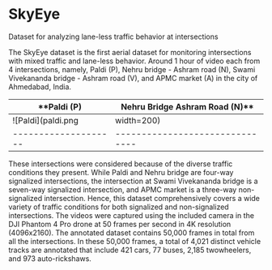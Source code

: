 # SkyEye
Dataset for analyzing lane-less traffic behavior at intersections

The SkyEye dataset is the first aerial dataset for monitoring intersections with mixed traffic and lane-less behavior. Around 1 hour of video each from 4 intersections, namely, Paldi (P), Nehru bridge - Ashram road (N), Swami Vivekananda bridge - Ashram road (V), and APMC market (A) in the city of Ahmedabad, India.

**Paldi (P)         | Nehru Bridge Ashram Road (N)** 
--------------------|-------------------------------
![Paldi](paldi.png | width=200) |![Nehru](nehru.png | width=200)
--------------------|-------------------------------



These intersections were considered because of the diverse
traffic conditions they present. While Paldi and Nehru bridge
are four-way signalized intersections, the intersection at Swami
Vivekananda bridge is a seven-way signalized intersection,
and APMC market is a three-way non-signalized intersection.
Hence, this dataset comprehensively covers a wide variety
of traffic conditions for both signalized and non-signalized
intersections. The videos were captured using the included
camera in the DJI Phantom 4 Pro drone at 50 frames per
second in 4K resolution (4096x2160). The annotated dataset
contains 50,000 frames in total from all the intersections. In
these 50,000 frames, a total of 4,021 distinct vehicle tracks
are annotated that include 421 cars, 77 buses, 2,185 twowheelers,
and 973 auto-rickshaws.
